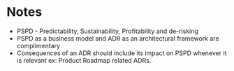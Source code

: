 # Notes

- PSPD - Predictability, Sustainability, Profitability and de-risking
- PSPD as a business model and ADR as an architectural framework are complimentary
- Consequences of an ADR should include its impact on PSPD whenever it is relevant ex: Product Roadmap related ADRs.
